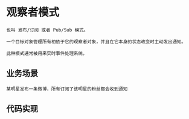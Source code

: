 # 观察者模式

```text
也叫 发布/订阅 或者 Pub/Sub 模式。

一个目标对象管理所有相依于它的观察者对象，并且在它本身的状态改变时主动发出通知。

此种模式通常被用来实时事件处理系统。
```

## 业务场景

```text
某明星发布一条微博，所有订阅了该明星的粉丝都会收到通知
```

## 代码实现

